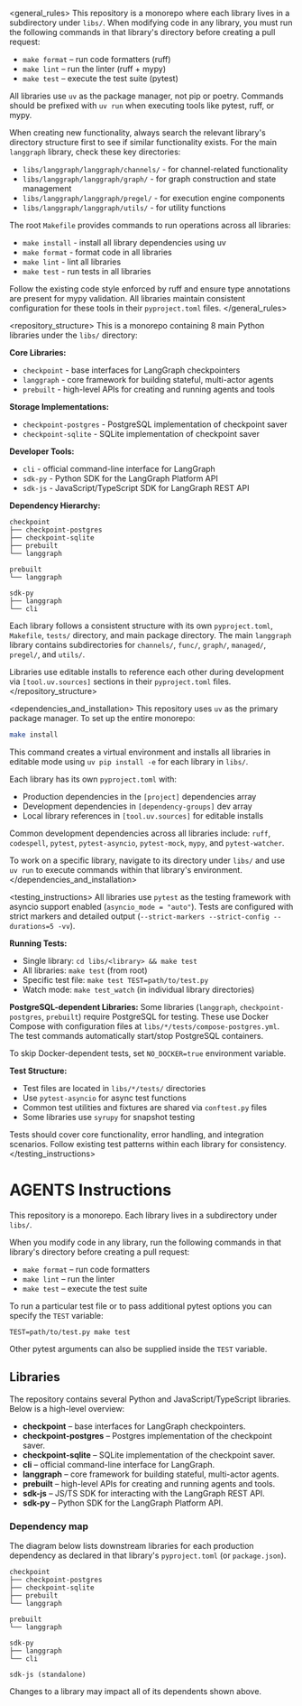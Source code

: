 <general_rules>
This repository is a monorepo where each library lives in a subdirectory under `libs/`. When modifying code in any library, you must run the following commands in that library's directory before creating a pull request:

- `make format` – run code formatters (ruff)
- `make lint` – run the linter (ruff + mypy)
- `make test` – execute the test suite (pytest)

All libraries use `uv` as the package manager, not pip or poetry. Commands should be prefixed with `uv run` when executing tools like pytest, ruff, or mypy.

When creating new functionality, always search the relevant library's directory structure first to see if similar functionality exists. For the main `langgraph` library, check these key directories:
- `libs/langgraph/langgraph/channels/` - for channel-related functionality
- `libs/langgraph/langgraph/graph/` - for graph construction and state management
- `libs/langgraph/langgraph/pregel/` - for execution engine components
- `libs/langgraph/langgraph/utils/` - for utility functions

The root `Makefile` provides commands to run operations across all libraries:
- `make install` - install all library dependencies using uv
- `make format` - format code in all libraries
- `make lint` - lint all libraries
- `make test` - run tests in all libraries

Follow the existing code style enforced by ruff and ensure type annotations are present for mypy validation. All libraries maintain consistent configuration for these tools in their `pyproject.toml` files.
</general_rules>

<repository_structure>
This is a monorepo containing 8 main Python libraries under the `libs/` directory:

**Core Libraries:**
- `checkpoint` - base interfaces for LangGraph checkpointers
- `langgraph` - core framework for building stateful, multi-actor agents
- `prebuilt` - high-level APIs for creating and running agents and tools

**Storage Implementations:**
- `checkpoint-postgres` - PostgreSQL implementation of checkpoint saver
- `checkpoint-sqlite` - SQLite implementation of checkpoint saver

**Developer Tools:**
- `cli` - official command-line interface for LangGraph
- `sdk-py` - Python SDK for the LangGraph Platform API
- `sdk-js` - JavaScript/TypeScript SDK for LangGraph REST API

**Dependency Hierarchy:**
```
checkpoint
├── checkpoint-postgres
├── checkpoint-sqlite
├── prebuilt
└── langgraph

prebuilt
└── langgraph

sdk-py
├── langgraph
└── cli
```

Each library follows a consistent structure with its own `pyproject.toml`, `Makefile`, `tests/` directory, and main package directory. The main `langgraph` library contains subdirectories for `channels/`, `func/`, `graph/`, `managed/`, `pregel/`, and `utils/`.

Libraries use editable installs to reference each other during development via `[tool.uv.sources]` sections in their `pyproject.toml` files.
</repository_structure>

<dependencies_and_installation>
This repository uses `uv` as the primary package manager. To set up the entire monorepo:

```bash
make install
```

This command creates a virtual environment and installs all libraries in editable mode using `uv pip install -e` for each library in `libs/`.

Each library has its own `pyproject.toml` with:
- Production dependencies in the `[project]` dependencies array
- Development dependencies in `[dependency-groups]` dev array
- Local library references in `[tool.uv.sources]` for editable installs

Common development dependencies across all libraries include: `ruff`, `codespell`, `pytest`, `pytest-asyncio`, `pytest-mock`, `mypy`, and `pytest-watcher`.

To work on a specific library, navigate to its directory under `libs/` and use `uv run` to execute commands within that library's environment.
</dependencies_and_installation>

<testing_instructions>
All libraries use `pytest` as the testing framework with asyncio support enabled (`asyncio_mode = "auto"`). Tests are configured with strict markers and detailed output (`--strict-markers --strict-config --durations=5 -vv`).

**Running Tests:**
- Single library: `cd libs/<library> && make test`
- All libraries: `make test` (from root)
- Specific test file: `make test TEST=path/to/test.py`
- Watch mode: `make test_watch` (in individual library directories)

**PostgreSQL-dependent Libraries:**
Some libraries (`langgraph`, `checkpoint-postgres`, `prebuilt`) require PostgreSQL for testing. These use Docker Compose with configuration files at `libs/*/tests/compose-postgres.yml`. The test commands automatically start/stop PostgreSQL containers.

To skip Docker-dependent tests, set `NO_DOCKER=true` environment variable.

**Test Structure:**
- Test files are located in `libs/*/tests/` directories
- Use `pytest-asyncio` for async test functions
- Common test utilities and fixtures are shared via `conftest.py` files
- Some libraries use `syrupy` for snapshot testing

Tests should cover core functionality, error handling, and integration scenarios. Follow existing test patterns within each library for consistency.
</testing_instructions>
# AGENTS Instructions

This repository is a monorepo. Each library lives in a subdirectory under `libs/`.

When you modify code in any library, run the following commands in that library's directory before creating a pull request:

- `make format` – run code formatters
- `make lint` – run the linter
- `make test` – execute the test suite

To run a particular test file or to pass additional pytest options you can specify the `TEST` variable:

```
TEST=path/to/test.py make test
```

Other pytest arguments can also be supplied inside the `TEST` variable.

## Libraries

The repository contains several Python and JavaScript/TypeScript libraries.
Below is a high-level overview:

- **checkpoint** – base interfaces for LangGraph checkpointers.
- **checkpoint-postgres** – Postgres implementation of the checkpoint saver.
- **checkpoint-sqlite** – SQLite implementation of the checkpoint saver.
- **cli** – official command-line interface for LangGraph.
- **langgraph** – core framework for building stateful, multi-actor agents.
- **prebuilt** – high-level APIs for creating and running agents and tools.
- **sdk-js** – JS/TS SDK for interacting with the LangGraph REST API.
- **sdk-py** – Python SDK for the LangGraph Platform API.

### Dependency map

The diagram below lists downstream libraries for each production dependency as
declared in that library's `pyproject.toml` (or `package.json`).

```text
checkpoint
├── checkpoint-postgres
├── checkpoint-sqlite
├── prebuilt
└── langgraph

prebuilt
└── langgraph

sdk-py
├── langgraph
└── cli

sdk-js (standalone)
```

Changes to a library may impact all of its dependents shown above.

